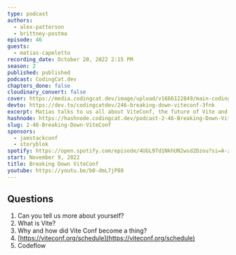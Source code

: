 ```yaml
---
type: podcast
authors:
  - alex-patterson
  - brittney-postma
episode: 46
guests:
  - matias-capeletto
recording_date: October 20, 2022 2:15 PM
season: 2
published: published
podcast: CodingCat.dev
chapters_done: false
cloudinary_convert: false
cover: https://media.codingcat.dev/image/upload/v1666122849/main-codingcatdev-photo/Breaking-Down-ViteConf.jpg
devto: https://dev.to/codingcatdev/246-breaking-down-viteconf-3fnk
excerpt: Matias talks to us all about ViteConf, the future of Vite and all of the great speakers at the conference.
hashnode: https://hashnode.codingcat.dev/podcast-2-46-Breaking-Down-ViteConf
slug: 2-46-Breaking-Down-ViteConf
sponsors:
  - jamstackconf
  - storyblok
spotify: https://open.spotify.com/episode/4UGL97d1NkhUN2wsd2Dzou?si=A-z03eZRS9yBtN4dEdE3lg
start: November 9, 2022
title: Breaking Down ViteConf
youtube: https://youtu.be/b0-dmL7jP88
---
```


## Questions

1. Can you tell us more about yourself?
2. What is Vite?
3. Why and how did Vite Conf become a thing?
4. [https://viteconf.org/schedule](https://viteconf.org/schedule)
5. Codeflow

